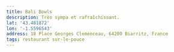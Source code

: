 ```yaml
---
title: Bali Bowls
description: Très sympa et rafraîchissant.
lat: '43.481872'
lon: '-1.5596543'
address: 18 Place Georges Clemenceau, 64200 Biarritz, France
tags: restaurant sur-le-pouce
---
```

